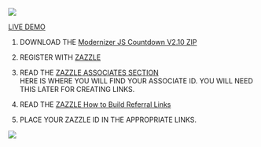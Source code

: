 
![](http://thenocklist.com/javascript/img/works/1.jpg)

[LIVE DEMO](http://thenocklist.com/javascript/svg/)

1. DOWNLOAD THE [Modernizer JS Countdown V2.10 ZIP](https://github.com/NOCKLIST/countdown210)

2. REGISTER WITH [ZAZZLE](http://www.zazzle.com/)

3. READ THE [ZAZZLE ASSOCIATES SECTION](http://www.zazzle.com/my/associate/associate)  
HERE IS WHERE YOU WILL FIND YOUR ASSOCIATE ID.  YOU WILL NEED THIS LATER FOR CREATING LINKS.

4. READ THE [ZAZZLE How to Build Referral Links](http://www.zazzle.com/sell/affiliates/referrallinks)

5. PLACE YOUR ZAZZLE ID IN THE APPROPRIATE LINKS.  


![](http://thenocklist.com/html5/poly/images/templatemo_logo2.jpg)

